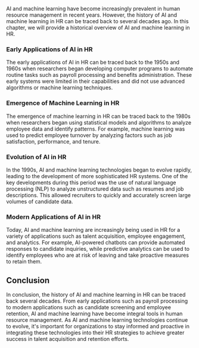 



AI and machine learning have become increasingly prevalent in human resource management in recent years. However, the history of AI and machine learning in HR can be traced back to several decades ago. In this chapter, we will provide a historical overview of AI and machine learning in HR.

### Early Applications of AI in HR

The early applications of AI in HR can be traced back to the 1950s and 1960s when researchers began developing computer programs to automate routine tasks such as payroll processing and benefits administration. These early systems were limited in their capabilities and did not use advanced algorithms or machine learning techniques.

### Emergence of Machine Learning in HR

The emergence of machine learning in HR can be traced back to the 1980s when researchers began using statistical models and algorithms to analyze employee data and identify patterns. For example, machine learning was used to predict employee turnover by analyzing factors such as job satisfaction, performance, and tenure.

### Evolution of AI in HR

In the 1990s, AI and machine learning technologies began to evolve rapidly, leading to the development of more sophisticated HR systems. One of the key developments during this period was the use of natural language processing (NLP) to analyze unstructured data such as resumes and job descriptions. This allowed recruiters to quickly and accurately screen large volumes of candidate data.

### Modern Applications of AI in HR

Today, AI and machine learning are increasingly being used in HR for a variety of applications such as talent acquisition, employee engagement, and analytics. For example, AI-powered chatbots can provide automated responses to candidate inquiries, while predictive analytics can be used to identify employees who are at risk of leaving and take proactive measures to retain them.

Conclusion
----------

In conclusion, the history of AI and machine learning in HR can be traced back several decades. From early applications such as payroll processing to modern applications such as candidate screening and employee retention, AI and machine learning have become integral tools in human resource management. As AI and machine learning technologies continue to evolve, it's important for organizations to stay informed and proactive in integrating these technologies into their HR strategies to achieve greater success in talent acquisition and retention efforts.
